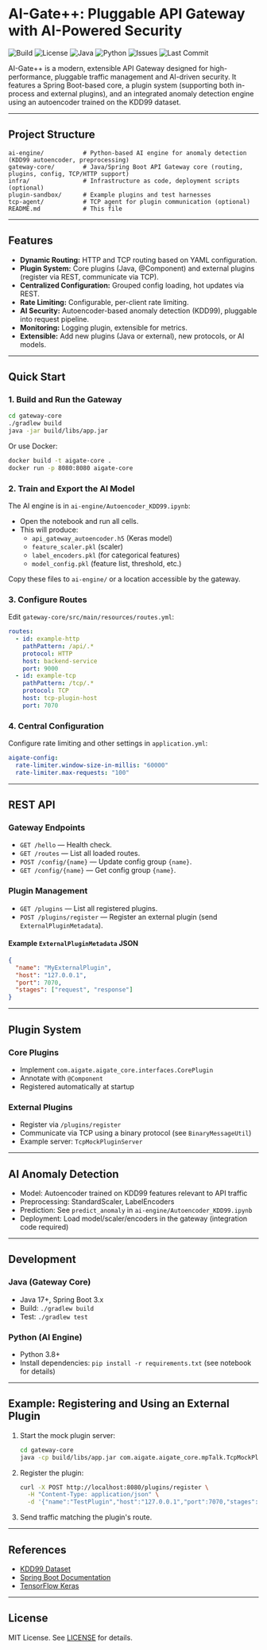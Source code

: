 # AI-Gate++: Pluggable API Gateway with AI-Powered Security

![Build](https://img.shields.io/badge/build-passing-brightgreen)
![License](https://img.shields.io/badge/license-MIT-blue)
![Java](https://img.shields.io/badge/java-17%2B-orange)
![Python](https://img.shields.io/badge/python-3.8%2B-yellow)
![Issues](https://img.shields.io/github/issues/manodyaSenevirathne/aigate)
![Last Commit](https://img.shields.io/github/last-commit/manodyaSenevirathne/aigate)


AI-Gate++ is a modern, extensible API Gateway designed for high-performance, pluggable traffic management and AI-driven security. It features a Spring Boot-based core, a plugin system (supporting both in-process and external plugins), and an integrated anomaly detection engine using an autoencoder trained on the KDD99 dataset.

---

## Project Structure

```
ai-engine/           # Python-based AI engine for anomaly detection (KDD99 autoencoder, preprocessing)
gateway-core/        # Java/Spring Boot API Gateway core (routing, plugins, config, TCP/HTTP support)
infra/               # Infrastructure as code, deployment scripts (optional)
plugin-sandbox/      # Example plugins and test harnesses
tcp-agent/           # TCP agent for plugin communication (optional)
README.md            # This file
```

---

## Features

- **Dynamic Routing:** HTTP and TCP routing based on YAML configuration.
- **Plugin System:** Core plugins (Java, @Component) and external plugins (register via REST, communicate via TCP).
- **Centralized Configuration:** Grouped config loading, hot updates via REST.
- **Rate Limiting:** Configurable, per-client rate limiting.
- **AI Security:** Autoencoder-based anomaly detection (KDD99), pluggable into request pipeline.
- **Monitoring:** Logging plugin, extensible for metrics.
- **Extensible:** Add new plugins (Java or external), new protocols, or AI models.

---

## Quick Start

### 1. Build and Run the Gateway

```sh
cd gateway-core
./gradlew build
java -jar build/libs/app.jar
```

Or use Docker:

```sh
docker build -t aigate-core .
docker run -p 8080:8080 aigate-core
```

### 2. Train and Export the AI Model

The AI engine is in `ai-engine/Autoencoder_KDD99.ipynb`:

- Open the notebook and run all cells.
- This will produce:
  - `api_gateway_autoencoder.h5` (Keras model)
  - `feature_scaler.pkl` (scaler)
  - `label_encoders.pkl` (for categorical features)
  - `model_config.pkl` (feature list, threshold, etc.)

Copy these files to `ai-engine/` or a location accessible by the gateway.

### 3. Configure Routes

Edit `gateway-core/src/main/resources/routes.yml`:

```yaml
routes:
  - id: example-http
    pathPattern: /api/.*
    protocol: HTTP
    host: backend-service
    port: 9000
  - id: example-tcp
    pathPattern: /tcp/.*
    protocol: TCP
    host: tcp-plugin-host
    port: 7070
```

### 4. Central Configuration

Configure rate limiting and other settings in `application.yml`:

```yaml
aigate-config:
  rate-limiter.window-size-in-millis: "60000"
  rate-limiter.max-requests: "100"
```

---

## REST API

### Gateway Endpoints

- `GET /hello` — Health check.
- `GET /routes` — List all loaded routes.
- `POST /config/{name}` — Update config group `{name}`.
- `GET /config/{name}` — Get config group `{name}`.

### Plugin Management

- `GET /plugins` — List all registered plugins.
- `POST /plugins/register` — Register an external plugin (send `ExternalPluginMetadata`).

#### Example `ExternalPluginMetadata` JSON

```json
{
  "name": "MyExternalPlugin",
  "host": "127.0.0.1",
  "port": 7070,
  "stages": ["request", "response"]
}
```

---

## Plugin System

### Core Plugins

- Implement `com.aigate.aigate_core.interfaces.CorePlugin`
- Annotate with `@Component`
- Registered automatically at startup

### External Plugins

- Register via `/plugins/register`
- Communicate via TCP using a binary protocol (see `BinaryMessageUtil`)
- Example server: `TcpMockPluginServer`

---

## AI Anomaly Detection

- Model: Autoencoder trained on KDD99 features relevant to API traffic
- Preprocessing: StandardScaler, LabelEncoders
- Prediction: See `predict_anomaly` in `ai-engine/Autoencoder_KDD99.ipynb`
- Deployment: Load model/scaler/encoders in the gateway (integration code required)

---

## Development

### Java (Gateway Core)

- Java 17+, Spring Boot 3.x
- Build: `./gradlew build`
- Test: `./gradlew test`

### Python (AI Engine)

- Python 3.8+
- Install dependencies: `pip install -r requirements.txt` (see notebook for details)

---

## Example: Registering and Using an External Plugin

1. Start the mock plugin server:

   ```sh
   cd gateway-core
   java -cp build/libs/app.jar com.aigate.aigate_core.mpTalk.TcpMockPluginServer
   ```

2. Register the plugin:

   ```sh
   curl -X POST http://localhost:8080/plugins/register \
     -H "Content-Type: application/json" \
     -d '{"name":"TestPlugin","host":"127.0.0.1","port":7070,"stages":["request"]}'
   ```

3. Send traffic matching the plugin's route.

---

## References

- [KDD99 Dataset](http://kdd.ics.uci.edu/databases/kddcup99/kddcup99.html)
- [Spring Boot Documentation](https://spring.io/projects/spring-boot)
- [TensorFlow Keras](https://www.tensorflow.org/guide/keras)

---

## License

MIT License. See [LICENSE](LICENSE) for details.

